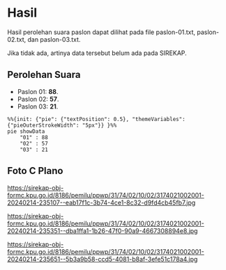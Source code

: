 # Hasil

Hasil perolehan suara paslon dapat dilihat pada file paslon-01.txt, paslon-02.txt, dan paslon-03.txt.

Jika tidak ada, artinya data tersebut belum ada pada SIREKAP.

## Perolehan Suara

 * Paslon 01: **88**.
 * Paslon 02: **57**.
 * Paslon 03: **21**.

```mermaid
%%{init: {"pie": {"textPosition": 0.5}, "themeVariables": {"pieOuterStrokeWidth": "5px"}} }%%
pie showData
    "01" : 88
    "02" : 57
    "03" : 21
```
## Foto C Plano

https://sirekap-obj-formc.kpu.go.id/8186/pemilu/ppwp/31/74/02/10/02/3174021002001-20240214-235107--eab17f1c-3b74-4ce1-8c32-d9fd4cb45fb7.jpg

https://sirekap-obj-formc.kpu.go.id/8186/pemilu/ppwp/31/74/02/10/02/3174021002001-20240214-235351--dba1ffa1-1b26-47f0-90a9-4667308894e8.jpg

https://sirekap-obj-formc.kpu.go.id/8186/pemilu/ppwp/31/74/02/10/02/3174021002001-20240214-235651--5b3a9b58-ccd5-4081-b8af-3efe51c178a4.jpg
